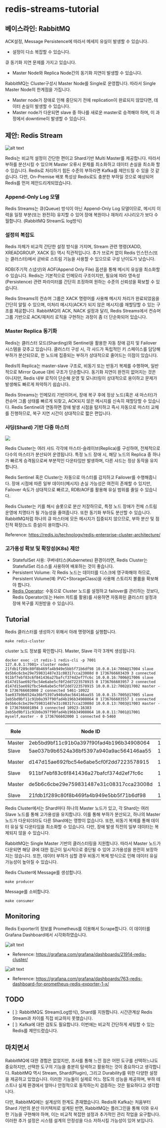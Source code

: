 # redis-streams-tutorial

## 베이스라인: RabbitMQ

ACK설정, Message Persistence에 따라서 메세지 유실이 발생할 수 있습니다.
- 설정이 다소 복잡할 수 있습니다.

큐 동기화 지연 문제를 가지고 있습니다.
- Master Node와 Replica Node간의 동기화 지연이 발생할 수 있습니다.

RabbitMQ는 Cluster구성시 Master Node를 Single로 운영합니다. 따라서 Single Master Node의 한계점을 가집니다.
- Master node가 장애로 인해 중단되기 전에 replication이 완료되지 않았다면, 데이터 손실이 발생할 수 있습니다.
- Master node가 다운되면 slave 중 하나를 새로운 master로 승격해야 하며, 이 과정에서 downtime이 발생할 수 있습니다.

## 제안: Redis Stream

![alt text](screenshots/diagram.png)

Redis는 비교적 설정이 간단한 편이고 Shard기반 Multi Master를 제공합니다. 따라서 부하를 분산시킬 수 있으며 Master 오류시 문제를 최소화하고 데이터 손실을 최소화 할 수 있습니다.
Redis로 처리하기 힘든 수준의 부하라면 Kafka를 제안드릴 수 있을 것 같습니다. 다만, On-Premise 배포 특성상 Redis로도 충분한 부하일 것으로 예상되어 Redis를 먼저 제안드리게되었습니다.

### Append-Only Log 모델
Redis Streams는 큐(Queue) 방식이 아닌 Append-Only Log 모델이므로, 메시지 이력을 일정 부분(또는 완전히) 유지할 수 있어 장애 복원이나 재처리 시나리오가 보다 수월합니다. (RabbitMQ Stream도 log방식)

### 설정의 복잡도

Redis 자체가 비교적 간단한 설정 방식을 가지며, Stream 관련 명령(XADD, XREADGROUP, XACK 등) 역시 직관적입니다.
추가 브로커 없이 Redis 인스턴스(또는 클러스터)에서 곧바로 스트림 기능을 사용할 수 있으므로 구성 난이도가 낮습니다.

RDB(주기적 스냅샷)와 AOF(Append Only File) 옵션을 통해 메시지 유실을 최소화할 수 있습니다.
Redis는 기본적으로 인메모리 구조이지만, 필요에 따라 영속성(Persistence) 관련 파라미터를 간단히 조정하여 원하는 수준의 신뢰성을 확보할 수 있습니다.

Redis Streams의 컨슈머 그룹은 XACK 명령어를 사용해 메시지 처리가 완료되었음을 간단히 알릴 수 있으며, 미처리 메시지(ACK가 되지 않은 메시지)를 재할당할 수 있는 구조를 제공합니다.
RabbitMQ의 ACK, NACK 설정과 달리, Redis Streams에서 컨슈머 그룹 기반으로 ACK/재처리 로직을 구현하는 과정이 좀 더 단순화되어 있습니다.

### Master Replica 동기화

Redis는 클러스터 모드(Sharding)와 Sentinel을 활용한 자동 장애 감지 및 Failover 시스템을 갖추고 있습니다.
클러스터 구성 시, 각 샤드가 독립적인 키 스페이스를 담당해 부하가 분산되므로, 한 노드에 집중되는 부하가 상대적으로 줄어드는 이점이 있습니다.

Redis의 Replica는 master-slave 구조로, 비동기 또는 반동기 복제를 수행하며, 일반적으로 Mirror Queue 대비 구조가 단순합니다.
동기화 지연이 완전히 없어지는 것은 아니지만, Redis 내부 로직이 단순해 운영 및 모니터링이 상대적으로 용이하고 문제가 발생해도 빠르게 파악하기 쉽습니다.

Redis Streams는 인메모리 기반이어서, 장애 복구 후에 정상 노드(혹은 새 마스터)가 컨슈머 그룹 상태를 빠르게 되찾고, ACK되지 않은 메시지를 신속히 재할당할 수 있습니다.
Redis Sentinel과 연동하면 장애 발생 시점을 탐지하고 즉시 자동으로 마스터 교체를 진행하므로, 복구 지연 시간이 상대적으로 짧은 편입니다.


### 샤딩(Shard) 기반 다중 마스터

![](https://redis.io/wp-content/uploads/2022/07/Cluster-Architecture-Diagram-Outline-01.svg?&auto=webp&quality=85,75&width=1200)

Redis Cluster는 여러 샤드 각각에 마스터-슬레이브(Replica)를 구성하여, 전체적으로 다수의 마스터가 분산되어 운영됩니다.
특정 노드 장애 시, 해당 노드의 Replica 중 하나가 빠르게 승격됨으로써 부분적인 다운타임만 발생하며, 다른 샤드는 정상 동작을 유지합니다.

Redis Sentinel 혹은 Cluster는 자동으로 마스터를 감지하고 Failover를 수행해줍니다.
장애 시점에 따른 일부 데이터(메시지) 손실 가능성은 여전히 존재할 수 있지만, Failover 속도가 상대적으로 빠르고, RDB/AOF를 활용해 유실 범위를 줄일 수 있습니다.

Redis Cluster는 키를 해시 슬롯으로 분산 저장하므로, 특정 노드 장애가 전체 스트림 운영에 치명타가 될 가능성을 줄여줍니다. 또한 동기화 부하도 분산할 수 있습니다.
RabbitMQ처럼 하나의 큐 마스터에 모든 메시지가 집중되지 않으므로, 부하 분산 및 점진적 확장(노드 증설)이 용이합니다.

Reference: https://redis.io/technology/redis-enterprise-cluster-architecture/

### 고가용성 확보 및 확장성(K8s) 제안

- StatefulSet 사용: 쿠버네티스(Kubernetes) 환경이라면, Redis Cluster는 StatefulSet 리소스를 사용하여 배포하는 것이 좋습니다.
- Persistent Volume: 각 Redis 노드는 데이터를 디스크에 영구화해야 하므로, Persistent Volume(예: PVC+StorageClass)을 사용해 스토리지 볼륨을 확보해야 합니다.
- [Redis Operator](https://github.com/spotahome/redis-operator): 수동으로 Cluster 노드를 설정하고 failover를 관리하는 것보다, Redis Operator(또는 Helm 차트를 활용)를 사용하면 자동화된 클러스터 설정과 장애 복구를 지원받을 수 있습니다.


## Tutorial

Redis 클러스터를 생성하기 위해서 아래 명령어를 실행합니다.
```
make redis-cluster
```

cluster 노드 정보를 확인합니다.
Master, Slave 각각 3개씩 생성됩니다.

```
docker exec -it redis-1 redis-cli -p 7001
127.0.0.1:7001> cluster nodes
21fdb1f289c80f8b469fa4b949e5bb5f71b6df98 10.0.0.14:7004@17004 slave de5b6c6cbe29e759831487e31c08317cca23008d 0 1736766603439 3 connected
911bf7ebf83c6f841436a27bafcf374d2ef7fc6c 10.0.0.16:7006@17006 slave d147d15ae692fbc54e6abe5cf0f2dd7223578915 0 1736766603957 2 connected
d147d15ae692fbc54e6abe5cf0f2dd7223578915 10.0.0.12:7002@17002 master - 0 1736766603000 2 connected 5461-10922
5ae037b9b6524a36bf5397a940a9ac564146aa55 10.0.0.15:7005@17005 slave 2eb5bd9bf11c91b0a397f90fad4b196b34908064 0 1736766603557 1 connected
de5b6c6cbe29e759831487e31c08317cca23008d 10.0.0.13:7003@17003 master - 0 1736766601894 3 connected 10923-16383
2eb5bd9bf11c91b0a397f90fad4b196b34908064 10.0.0.11:7001@17001 myself,master - 0 1736766602000 1 connected 0-5460
```

| Role   | Node ID                             | IP:Port       | Master Node ID                      | Slot Range    |
|--------|-------------------------------------|---------------|-------------------------------------|---------------|
| Master | 2eb5bd9bf11c91b0a397f90fad4b196b34908064 | 10.0.0.11:7001 | -                                   | 0-5460        |
| Slave  | 5ae037b9b6524a36bf5397a940a9ac564146aa55 | 10.0.0.15:7005 | 2eb5bd9bf11c91b0a397f90fad4b196b34908064 | -             |
| Master | d147d15ae692fbc54e6abe5cf0f2dd7223578915 | 10.0.0.12:7002 | -                                   | 5461-10922    |
| Slave  | 911bf7ebf83c6f841436a27bafcf374d2ef7fc6c | 10.0.0.16:7006 | d147d15ae692fbc54e6abe5cf0f2dd7223578915 | -             |
| Master | de5b6c6cbe29e759831487e31c08317cca23008d | 10.0.0.13:7003 | -                                   | 10923-16383   |
| Slave  | 21fdb1f289c80f8b469fa4b949e5bb5f71b6df98 | 10.0.0.14:7004 | de5b6c6cbe29e759831487e31c08317cca23008d | -             |


Redis Cluster에서는 Shard마다 하나의 Master 노드가 있고, 각 Shard는 여러 Slave 노드를 통해 고가용성을 유지합니다. 이를 통해 부하가 분산되고, 하나의 Master 노드가 다운되더라도 다른 Shard에는 영향이 없습니다. 또한, 비동기 복제를 통해 데이터 유실 및 다운타임을 최소화할 수 있습니다. 다만, 장애 발생 직전의 일부 데이터는 복제되지 않을 수 있습니다.

RabbitMQ는 Single Master 기반의 클러스터링을 지원합니다. 따라서 Master 노드가 다운되면 해당 큐에 대한 접근이 일시적으로 중단될 수 있어 고가용성을 완전히 보장하지는 않습니다. 또한, 데이터 부하가 심할 경우 비동기 복제 방식으로 인해 데이터 유실 가능성이 높아질 수 있습니다.

Redis Cluster에 Message를 생성합니다.

```
make producer
```

Message를 소비합니다.
```
make consumer
```

## Monitoring

Redis Exporter의 정보를 Prometheus를 이용해서 Scrape합니다. 이 데이터를 Grafana Dashboard에서 시각화하였습니다.


![alt text](screenshots/cluster.png)
- Reference: https://grafana.com/grafana/dashboards/21914-redis-cluster/

![alt text](screenshots/redis_exporter.png)
- Reference: https://grafana.com/grafana/dashboards/763-redis-dashboard-for-prometheus-redis-exporter-1-x/

## TODO

- [ ]: RabbitMQ도 Stream(Log방식), Shard를 지원합니다. 시간관계상 Redis Stream과 차이를 직접 비교하지 못했습니다.
- [ ]: Kafka에 대한 검토도 필요합니다. 이번에는 비교적 간단하게 세팅할 수 있는 Redis를 제안드렸습니다.


## 마치면서

RabbitMQ에 대한 경험은 없었지만, 조사를 통해 느낀 점은 어떤 도구를 선택하느냐도 중요하지만, 선택한 도구의 기능을 충분히 탐색하고 활용하는 것이 중요하다고 생각합니다. RabbitMQ 역시 Stream, Shard(Plugin), 그리고 Durability를 위한 다양한 설정을 제공하고 있었습니다. 이러한 기능들이 실제로 어느 정도의 성능을 제공하며, 부하 테스트나 실제 환경에서 얼마나 안정적으로 동작하는지 검증하는 것은 필요하다고 생각합니다.

다만, RabbitMQ에는 설계상의 한계도 존재했습니다. Redis와 Kafka는 처음부터 Shard 기반의 분산 아키텍처로 설계된 반면, RabbitMQ는 플러그인을 통해 이와 유사한 기능을 구현해야 하며, 이는 비교적 복잡한 설정과 추가적인 관리 작업을 요구합니다. 이러한 추가 설정은 시스템 설계의 안정성을 다소 저하시킬 가능성이 있어 보입니다.